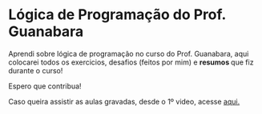 
<h1>Lógica de Programação do Prof. Guanabara</h1>
<p>Aprendi sobre lógica de programação no curso do Prof. Guanabara, aqui colocarei todos os exercicios, desafios (feitos por mim) e <strong> resumos </strong> que fiz durante o curso! </p> 
<p> Espero que contribua! </p>
<p>Caso queira assistir as aulas gravadas, desde o 1º video, acesse <a href="https://www.youtube.com/watch?v=8mei6uVttho&list=PLHz_AreHm4dmSj0MHol_aoNYCSGFqvfXV" target="_blank">aqui.</a></p>
